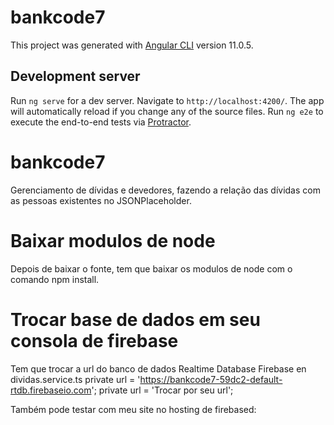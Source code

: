 # bankcode7

This project was generated with [Angular CLI](https://github.com/angular/angular-cli) version 11.0.5.

## Development server

Run `ng serve` for a dev server. Navigate to `http://localhost:4200/`. The app will automatically reload if you change any of the source files.
Run `ng e2e` to execute the end-to-end tests via [Protractor](http://www.protractortest.org/).

# bankcode7
Gerenciamento de dívidas e devedores, fazendo a relação das dívidas com as pessoas existentes no JSONPlaceholder.

# Baixar modulos de node
Depois de baixar o fonte, tem que baixar os modulos de node com o comando npm install.

# Trocar base de dados em seu consola de firebase
Tem que trocar a url do banco de dados Realtime Database Firebase en dividas.service.ts
private url = 'https://bankcode7-59dc2-default-rtdb.firebaseio.com';
private url = 'Trocar por seu url';

Também pode testar com meu site no hosting de firebased: